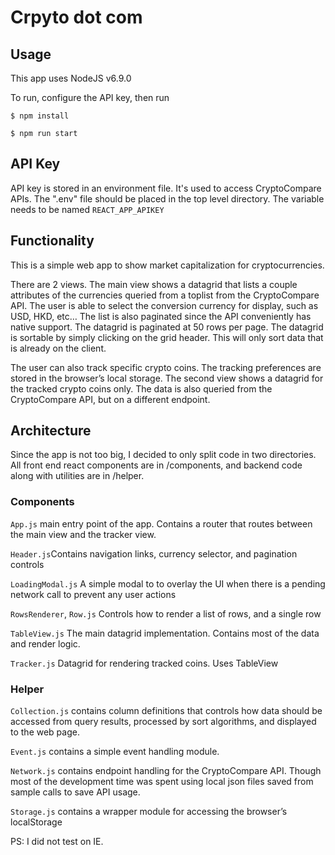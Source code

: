 # Crpyto dot com

## Usage
This app uses NodeJS v6.9.0

To run, configure the API key, then run

`$ npm install`

`$ npm run start`

## API Key
API key is stored in an environment file. It's used to access CryptoCompare APIs. The ".env" file should be placed in the top level directory. The variable needs to be named `REACT_APP_APIKEY`

## Functionality
This is a simple web app to show market capitalization for cryptocurrencies.

There are 2 views. The main view shows a datagrid that lists a couple attributes of the currencies queried from a toplist from the CryptoCompare API. The user is able to select the conversion currency for display, such as USD, HKD, etc… The list is also paginated since the API conveniently has native support. The datagrid is paginated at 50 rows per page. The datagrid is sortable by simply clicking on the grid header. This will only sort data that is already on the client.

The user can also track specific crypto coins. The tracking preferences are stored in the browser’s local storage. The second view shows a datagrid for the tracked crypto coins only. The data is also queried from the CryptoCompare API, but on a different endpoint.

## Architecture
Since the app is not too big, I decided to only split code in two directories. All front end react components are in /components, and backend code along with utilities are in /helper.

### Components
`App.js` main entry point of the app. Contains a router that routes between the main view and the tracker view.

`Header.js`Contains navigation links, currency selector, and pagination controls

`LoadingModal.js` A simple modal to to overlay the UI when there is a pending network call to prevent any user actions

`RowsRenderer`, `Row.js` Controls how to render a list of rows, and a single row

`TableView.js` The main datagrid implementation. Contains most of the data and render logic.

`Tracker.js` Datagrid for rendering tracked coins. Uses TableView


### Helper
`Collection.js` contains column definitions that controls how data should be accessed from query results, processed by sort algorithms, and displayed to the web page.

`Event.js` contains a simple event handling module.

`Network.js` contains endpoint handling for the CryptoCompare API. Though most of the development time was spent using local json files saved from sample calls to save API usage.

`Storage.js` contains a wrapper module for accessing the browser’s localStorage

PS: I did not test on IE.